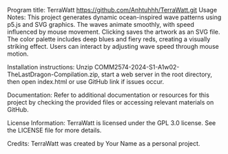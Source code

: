 Program title: TerraWatt
https://github.com/Anhtuhhh/TerraWatt.git
Usage Notes: This project generates dynamic ocean-inspired wave patterns using p5.js and SVG graphics. The waves animate smoothly, with speed influenced by mouse movement. Clicking saves the artwork as an SVG file. The color palette includes deep blues and fiery reds, creating a visually striking effect. Users can interact by adjusting wave speed through mouse motion.

Installation instructions: Unzip COMM2574-2024-S1-A1w02-TheLastDragon-Compilation.zip, start a web server in the root directory, then open index.html or use GitHub link if issues occur.

Documentation: Refer to additional documentation or resources for this project by checking the provided files or accessing relevant materials on GitHub.

License Information: TerraWatt is licensed under the GPL 3.0 license. See the LICENSE file for more details.

Credits: TerraWatt was created by Your Name as a personal project.